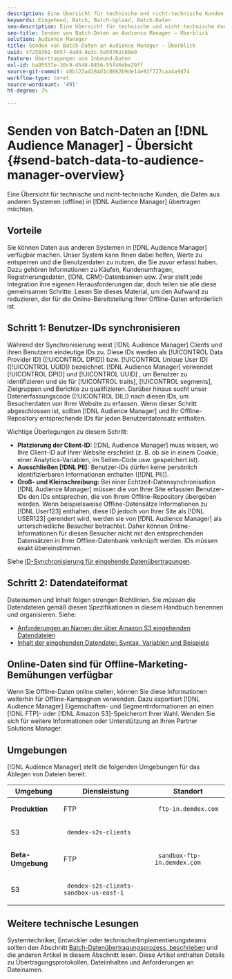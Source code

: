 ```yaml
---
description: Eine Übersicht für technische und nicht-technische Kunden, die Daten aus anderen Systemen (offline) in den Audience Manager bringen möchten.
keywords: Eingehend, Batch, Batch-Upload, Batch-Daten
seo-description: Eine Übersicht für technische und nicht-technische Kunden, die Daten aus anderen Systemen (offline) in den Audience Manager bringen möchten. Verwenden Sie dazu die Option Batch-Upload in Audience Manager.
seo-title: Senden von Batch-Daten an Audience Manager – Überblick
solution: Audience Manager
title: Senden von Batch-Daten an Audience Manager – Überblick
uuid: 472583b1-5057-4add-8e3c-5e50762c88e0
feature: Übertragungen von Inbound-Daten
exl-id: ba95537e-30c9-4546-9456-55f46dbe29ff
source-git-commit: 48b122a4184d1c0662b9de14e92f727caa4a9d74
workflow-type: tm+mt
source-wordcount: '491'
ht-degree: 7%

---
```


# Senden von Batch-Daten an [!DNL Audience Manager] - Übersicht {#send-batch-data-to-audience-manager-overview}

Eine Übersicht für technische und nicht-technische Kunden, die Daten aus anderen Systemen (offline) in [!DNL Audience Manager] übertragen möchten.

## Vorteile

Sie können Daten aus anderen Systemen in [!DNL Audience Manager] verfügbar machen. Unser System kann Ihnen dabei helfen, Werte zu entsperren und die Benutzerdaten zu nutzen, die Sie zuvor erfasst haben. Dazu gehören Informationen zu Käufen, Kundenumfragen, Registrierungsdaten, [!DNL CRM]-Datenbanken usw. Zwar stellt jede Integration ihre eigenen Herausforderungen dar, doch teilen sie alle diese gemeinsamen Schritte. Lesen Sie dieses Material, um den Aufwand zu reduzieren, der für die Online-Bereitstellung Ihrer Offline-Daten erforderlich ist.

## Schritt 1: Benutzer-IDs synchronisieren

Während der Synchronisierung weist [!DNL Audience Manager] Clients und ihren Benutzern eindeutige IDs zu. Diese IDs werden als [!UICONTROL Data Provider ID] ([!UICONTROL DPID]) bzw. [!UICONTROL Unique User ID] ([!UICONTROL UUID]) bezeichnet. [!DNL Audience Manager] verwendet  [!UICONTROL DPID] und  [!UICONTROL UUID] , um Benutzer zu identifizieren und sie für  [!UICONTROL traits],  [!UICONTROL segments], Zielgruppen und Berichte zu qualifizieren. Darüber hinaus sucht unser Datenerfassungscode ([!UICONTROL DIL]) nach diesen IDs, um Besucherdaten von Ihrer Website zu erfassen. Wenn dieser Schritt abgeschlossen ist, sollten [!DNL Audience Manager] und Ihr Offline-Repository entsprechende IDs für jeden Benutzerdatensatz enthalten.

Wichtige Überlegungen zu diesem Schritt:

* **Platzierung der Client-ID:** [!DNL Audience Manager] muss wissen, wo Ihre Client-ID auf Ihrer Website erscheint (z. B. ob sie in einem Cookie, einer Analytics-Variablen, im Seiten-Code usw. gespeichert ist).
* **Ausschließen  [!DNL PII]:** Benutzer-IDs dürfen keine persönlich identifizierbaren Informationen enthalten ([!DNL PII]).
* **Groß- und Kleinschreibung:** Bei einer Echtzeit-Datensynchronisation  [!DNL Audience Manager] müssen die von Ihrer Site erfassten Benutzer-IDs den IDs entsprechen, die von Ihrem Offline-Repository übergeben werden. Wenn beispielsweise Offline-Datensätze Informationen zu [!DNL User123] enthalten, diese ID jedoch von Ihrer Site als [!DNL USER123] gerendert wird, werden sie von [!DNL Audience Manager] als unterschiedliche Besucher betrachtet. Daher können Online-Informationen für diesen Besucher nicht mit den entsprechenden Datensätzen in Ihrer Offline-Datenbank verknüpft werden. IDs müssen exakt übereinstimmen.

Siehe [ID-Synchronisierung für eingehende Datenübertragungen](../../../integration/sending-audience-data/batch-data-transfer-explained/id-sync-http.md).

## Schritt 2: Datendateiformat

Dateinamen und Inhalt folgen strengen Richtlinien. Sie *müssen* die Datendateien gemäß diesen Spezifikationen in diesem Handbuch benennen und organisieren. Siehe:

* [Anforderungen an Namen der über Amazon S3 eingehenden Datendateien](../../../integration/sending-audience-data/batch-data-transfer-explained/inbound-s3-filenames.md)
* [Inhalt der eingehenden Datendatei: Syntax, Variablen und Beispiele](../../../integration/sending-audience-data/batch-data-transfer-explained/inbound-file-contents.md)

## Online-Daten sind für Offline-Marketing-Bemühungen verfügbar

Wenn Sie Offline-Daten online stellen, können Sie diese Informationen weiterhin für Offline-Kampagnen verwenden. Dazu exportiert [!DNL Audience Manager] Eigenschaften- und Segmentinformationen an einen [!DNL FTP]- oder [!DNL Amazon S3]-Speicherort Ihrer Wahl. Wenden Sie sich für weitere Informationen oder Unterstützung an Ihren Partner Solutions Manager.

## Umgebungen

[!DNL Audience Manager] stellt die folgenden Umgebungen für das Ablegen von Dateien bereit:

<table id="table_A61AA64578944B23B5A7355F2A76E882"> 
 <thead> 
  <tr> 
   <th colname="col1" class="entry"> Umgebung </th> 
   <th colname="col02" class="entry"> Diensleistung </th> 
   <th colname="col2" class="entry"> Standort </th> 
  </tr> 
 </thead>
 <tbody> 
  <tr> 
   <td colname="col1" morerows="1"> <b>Produktion</b> </td> 
   <td colname="col02"> FTP </td> 
   <td colname="col2"> <p> <code> ftp-in.demdex.com</code> </p> </td> 
  </tr> 
  <tr> 
   <td colname="col02"> S3 </td> 
   <td colname="col2"> <p> <code> demdex-s2s-clients</code> </p> </td> 
  </tr> 
  <tr> 
   <td colname="col1" morerows="1"> <b>Beta-Umgebung</b> </td> 
   <td colname="col02"> FTP </td> 
   <td colname="col2"> <p><code> sandbox-ftp-in.demdex.com</code> </p> </td> 
  </tr> 
  <tr> 
   <td colname="col02"> S3 </td> 
   <td colname="col2"> <p> <code> demdex-s2s-clients-sandbox-us-east-1</code> </p> </td> 
  </tr> 
 </tbody> 
</table>

## Weitere technische Lesungen

Systemtechniker, Entwickler oder technische/Implementierungsteams sollten den Abschnitt [Batch-Datenübertragungsprozess, beschrieben](../../../integration/sending-audience-data/batch-data-transfer-explained/batch-data-transfer-explained.md) und die anderen Artikel in diesem Abschnitt lesen. Diese Artikel enthalten Details zu Übertragungsprotokollen, Dateiinhalten und Anforderungen an Dateinamen.
